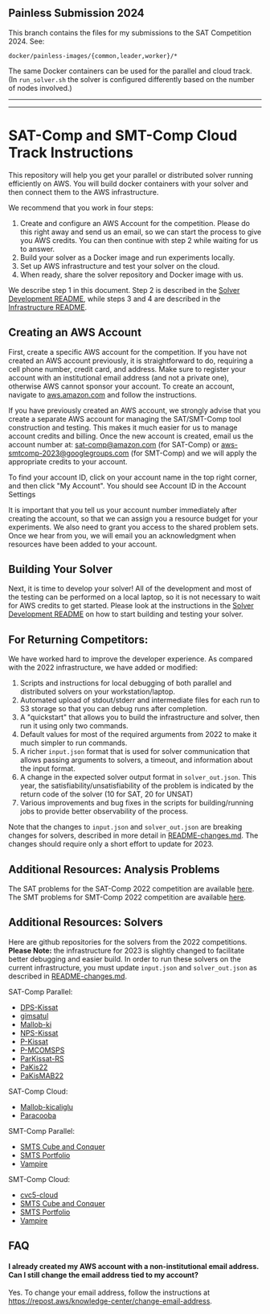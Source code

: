 ## Painless Submission 2024

This branch contains the files for my submissions to the SAT Competition 2024. See:

    docker/painless-images/{common,leader,worker}/*

The same Docker containers can be used for the parallel and cloud track. (In `run_solver.sh` the solver is configured differently based on the number of nodes involved.)

<hr/>
<hr/>

# SAT-Comp and SMT-Comp Cloud Track Instructions

This repository will help you get your parallel or distributed solver running efficiently on AWS.  You will build docker containers with your solver and then connect them to the AWS infrastructure.

We recommend that you work in four steps:

1. Create and configure an AWS Account for the competition.  Please do this right away and send us an email, so we can start the process to give you AWS credits.  You can then continue with step 2 while waiting for us to answer. 
2. Build your solver as a Docker image and run experiments locally.
3. Set up AWS infrastructure and test your solver on the cloud.
4. When ready, share the solver repository and Docker image with us.

We describe step 1 in this document.  Step 2 is described in the [Solver Development README](docker/README-Solver-Development.md), while steps 3 and 4 are described in the [Infrastructure README](infrastructure/README-Infrastructure.md). 


## Creating an AWS Account

First, create a specific AWS account for the competition. If you have not created an AWS account previously, it is straightforward to do, requiring a cell phone number, credit card, and address. Make sure to register your account with an institutional email address (and not a private one), otherwise AWS cannot sponsor your account. To create an account, navigate to [aws.amazon.com](https://aws.amazon.com) and follow the instructions.

If you have previously created an AWS account, we strongly advise that you create a separate AWS account for managing the SAT/SMT-Comp tool construction and testing. This makes it much easier for us to manage account credits and billing. Once the new account is created, email us the account number at: sat-comp@amazon.com (for SAT-Comp) or aws-smtcomp-2023@googlegroups.com (for SMT-Comp) and we will apply the appropriate credits to your account.

To find your account ID, click on your account name in the top right corner, and then click "My Account". You should see Account ID in the Account Settings

It is important that you tell us your account number immediately after creating the account, so that we can assign you a resource budget for your experiments. We also need to grant you access to the shared problem sets. Once we hear from you, we will email you an acknowledgment when resources have been added to your account.  

## Building Your Solver

Next, it is time to develop your solver!  All of the development and most of the testing can be performed on a local laptop, so it is not necessary to wait for AWS credits to get started.  Please look at the instructions in the [Solver Development README](docker/README-Solver-Development.md) on how to start building and testing your solver.

## For Returning Competitors:
We have worked hard to improve the developer experience.  As compared with the 2022 infrastructure, we have added or modified: 

1. Scripts and instructions for local debugging of both parallel and distributed solvers on your workstation/laptop.
1. Automated upload of stdout/stderr and intermediate files for each run to S3 storage so that you can  debug runs after completion.
1. A "quickstart" that allows you to build the infrastructure and solver, then run it using only two commands.
1. Default values for most of the required arguments from 2022 to make it much simpler to run commands.
1. A richer `input.json` format that is used for solver communication that allows passing arguments to solvers, a timeout, and information about the input format.
1. A change in the expected solver output format in `solver_out.json`. This year, the satisfiability/unsatisfiability of the problem is indicated by the return code of the solver (10 for SAT, 20 for UNSAT)
1. Various improvements and bug fixes in the scripts for building/running jobs to provide better observability of the process.

Note that the changes to `input.json` and `solver_out.json` are breaking changes for solvers, described in more detail in [README-changes.md](README-changes.md).  The changes should require only a short effort to update for 2023.

## Additional Resources: Analysis Problems

The SAT problems for the SAT-Comp 2022 competition are available [here](https://satcompetition.github.io/2022/downloads.html).  The SMT problems for SMT-Comp 2022 competition are available [here](https://smt-comp.github.io/2022/benchmarks.html).

## Additional Resources: Solvers

Here are github repositories for the solvers from the 2022 competitions.  **Please Note:** the 
infrastructure for 2023 is slightly changed to facilitate better debugging and easier build.  In order to run these solvers on the current infrastructure, you must update `input.json` and `solver_out.json` as described in [README-changes.md](README-changes.md).

SAT-Comp Parallel: 
* [DPS-Kissat](https://github.com/nabesima/DPS-satcomp2022)
* [gimsatul](https://github.com/arminbiere/gimsatul)
* [Mallob-ki](https://github.com/domschrei/isc22-mallob/tree/ki)
* [NPS-Kissat](https://github.com/nabesima/DPS-satcomp2022/tree/non-det)
* [P-Kissat](https://github.com/vvallade/painless-sat-competition-2022/tree/pkissat)
* [P-MCOMSPS](https://github.com/vvallade/painless-sat-competition-2022)
* [ParKissat-RS](https://github.com/mww-aws/ParKissat/tree/RS)
* [PaKis22](https://github.com/KTRDeveloper/PaKis22)
* [PaKisMAB22](https://github.com/KTRDeveloper/PaKisMAB22)

SAT-Comp Cloud:
* [Mallob-kicaliglu](https://github.com/domschrei/isc22-mallob/tree/kicaliglu)
* [Paracooba](https://github.com/maximaximal/paracooba-satcomp22)

SMT-Comp Parallel:
* [SMTS Cube and Conquer](https://github.com/usi-verification-and-security/aws-smts/tree/parallel-cube-and-conquer-fixed)
* [SMTS Portfolio](https://github.com/usi-verification-and-security/aws-smts/tree/parallel-portfolio)
* [Vampire](https://github.com/vprover/vampire/tree/smtcomp22)

SMT-Comp Cloud:
* [cvc5-cloud](https://github.com/amaleewilson/aws-satcomp-solver-sample/tree/cvc5)
* [SMTS Cube and Conquer](https://github.com/usi-verification-and-security/aws-smts/tree/cloud-cube-and-conquer-fixed)
* [SMTS Portfolio](https://github.com/usi-verification-and-security/aws-smts/tree/cloud-portfolio)
* [Vampire](https://github.com/vprover/vampire/tree/smtcomp22)

## FAQ

#### I already created my AWS account with a non-institutional email address. Can I still change the email address tied to my account?

Yes. To change your email address, follow the instructions at https://repost.aws/knowledge-center/change-email-address.
